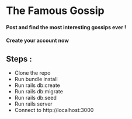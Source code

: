 
# The Famous Gossip

#### Post and find the most interesting gossips ever ! 
#### Create your account now 


## Steps :
* Clone the repo
* Run bundle install
* Run rails db:create
* Run rails db:migrate
* Run rails db:seed
* Run rails server
* Connect to http://localhost:3000

